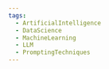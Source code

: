 ```yaml
---
tags:
  - ArtificialIntelligence
  - DataScience
  - MachineLearning
  - LLM
  - PromptingTechniques
---
```

